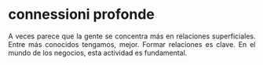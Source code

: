 # connessioni profonde 

<p>
<div style="text-align: justify">
  A veces parece que la gente se concentra más en relaciones superficiales. Entre más conocidos tengamos, mejor. Formar relaciones es clave. En el mundo de los negocios, esta actividad es fundamental.
</div>
</p>
